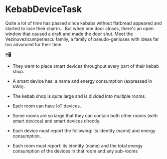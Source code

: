 # KebabDeviceTask
Quite a lot of time has passed since kebabs without flatbread appeared and started to lose
their charm... But when one door closes, there's an open window that caused a draft and made
the door shut. Meet the Vezinuvezicumperiescu family, a family of pseudo-geniuses with ideas
far too advanced for their time.

🖲🖥

* They want to place smart devices throughout every part of their kebab shop.

* A smart device has: a name and energy consumption (expressed in kWh).

* The kebab shop is quite large and is divided into multiple rooms.

* Each room can have IoT devices.

* Some rooms are so large that they can contain both other rooms (with smart devices) and
smart devices directly.

* Each device must report the following: its identity (name) and energy consumption.

* Each room must report: its identity (name) and the total energy consumption of the
devices in that room and any sub-rooms
